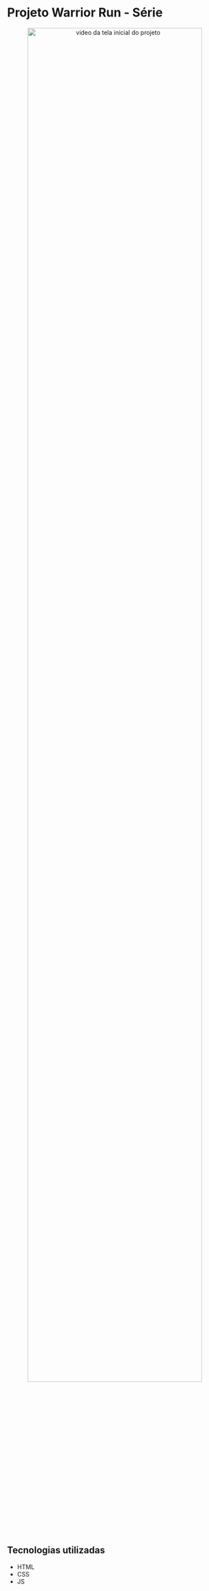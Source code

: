 # Projeto Warrior Run - Série

<p align="center">
  <img src="./src/gif/WarriorNun.gif" alt="video da tela inicial do projeto" width="90%" background-size: cover>
</p>

## Tecnologias utilizadas
- HTML
- CSS
- JS
